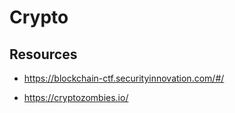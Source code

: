 # Crypto

## Resources

* https://blockchain-ctf.securityinnovation.com/#/

* https://cryptozombies.io/
